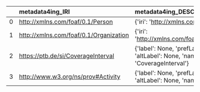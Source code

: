 |    | metadata4ing_IRI                       | metadata4ing_DESC                                                                      | OM_IRI                                                             | OM_DESC                                           | OM_DEF   |
|---:|:---------------------------------------|:---------------------------------------------------------------------------------------|:-------------------------------------------------------------------|:--------------------------------------------------|:---------|
|  0 | http://xmlns.com/foaf/0.1/Person       | {'iri': 'http://xmlns.com/foaf/0.1/Person'}                                            | http://xmlns.com/foaf/0.1/Person                                   | {'iri': 'http://xmlns.com/foaf/0.1/Person'}       | []       |
|  1 | http://xmlns.com/foaf/0.1/Organization | {'iri': 'http://xmlns.com/foaf/0.1/Organization'}                                      | http://xmlns.com/foaf/0.1/Organization                             | {'iri': 'http://xmlns.com/foaf/0.1/Organization'} | []       |
|  2 | https://ptb.de/si/CoverageInterval     | {'label': None, 'prefLabel': 'coverage', 'altLabel': None, 'name': 'CoverageInterval'} | http://www.ontology-of-units-of-measure.org/resource/om-2/Coverage | {'label': 'coverage', 'name': 'coverage'}         | []       |
|  3 | http://www.w3.org/ns/prov#Activity     | {'label': None, 'prefLabel': 'Activity', 'altLabel': None, 'name': 'Activity'}         | http://www.ontology-of-units-of-measure.org/resource/om-2/Activity | {'name': 'Activity'}                              | []       |